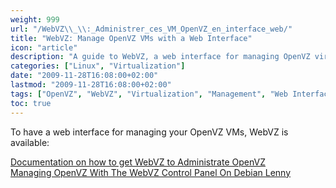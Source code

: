 ```yaml
---
weight: 999
url: "/WebVZ\\_\\:_Administrer_ces_VM_OpenVZ_en_interface_web/"
title: "WebVZ: Manage OpenVZ VMs with a Web Interface"
icon: "article"
description: "A guide to WebVZ, a web interface for managing OpenVZ virtual machines."
categories: ["Linux", "Virtualization"]
date: "2009-11-28T16:08:00+02:00"
lastmod: "2009-11-28T16:08:00+02:00"
tags: ["OpenVZ", "WebVZ", "Virtualization", "Management", "Web Interface"]
toc: true
---
```


To have a web interface for managing your OpenVZ VMs, WebVZ is available:

[Documentation on how to get WebVZ to Administrate OpenVZ](/pdf/get_webvz_to_administrate_openvz.pdf)  
[Managing OpenVZ With The WebVZ Control Panel On Debian Lenny](/pdf/managing_openvz_with_the_webvz_control_panel_on_debian_lenny.pdf)
